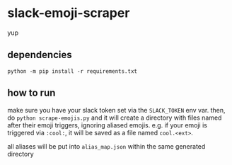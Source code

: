 # slack-emoji-scraper

yup

## dependencies

`python -m pip install -r requirements.txt`

## how to run

make sure you have your slack token set via the `SLACK_TOKEN` env var.  then, do `python scrape-emojis.py` and it will create a directory with files named after their emoji triggers, ignoring aliased emojis.  e.g. if your emoji is triggered via `:cool:`, it will be saved as a file named `cool.<ext>`.

all aliases will be put into `alias_map.json` within the same generated directory
